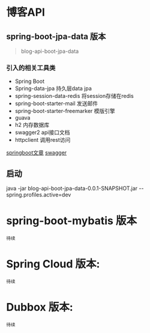 # 博客API

## spring-boot-jpa-data 版本
> blog-api-boot-jpa-data

### 引入的相关工具类
* Spring Boot
* Spring-data-jpa 持久层data jpa
* spring-session-data-redis 将session存储在redis
* spring-boot-starter-mail 发送邮件
* spring-boot-starter-freemarker 模版引擎
* guava
* h2 内存数据库
* swagger2 api接口文档
* httpclient 调用rest访问

[springboot文章](https://github.com/csy512889371/blogapi/tree/master/blog-api-boot-jpa-data/note)
[swagger](http://localhost:8081/swagger-ui.html)

## 启动
java -jar blog-api-boot-jpa-data-0.0.1-SNAPSHOT.jar --spring.profiles.active=dev


# spring-boot-mybatis 版本
    待续
# Spring Cloud 版本:
    待续
# Dubbox 版本:
    待续






